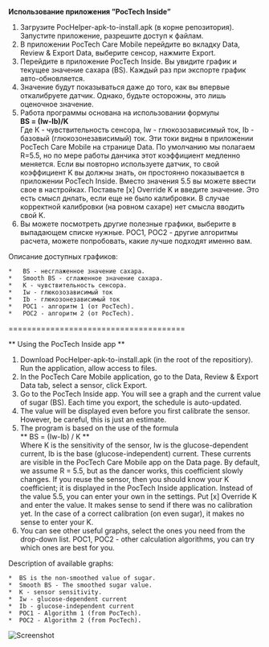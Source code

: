
**Использование приложения ”PocTech Inside”**

1. Загрузите PocHelper-apk-to-install.apk (в корне репозитория). Запустите приложение, разрешите доступ к файлам.
2. В приложении PocTech Care Mobile перейдите во вкладку Data, Review & Export Data, выберите сенсор, нажмите Export.
3. Перейдите в приложение PocTech Inside. Вы увидите график и текущее значение сахара (BS). Каждый раз при экспорте график авто-обновляется.
4. Значение будут показываться даже до того, как вы впервые откалибруете датчик. Однако, будьте осторожны, это лишь оценочное значение. 
5. Работа программы основана на использовании формулы 
\
**BS = (Iw-Ib)/K** 
\
Где К - чувствительность сенсора, Iw - глюкозозависимый ток, Ib - базовый (глюкозонезависимый) ток. Эти токи видны в приложении PocTech Care Mobile на странице Data. По умолчанию мы полагаем R=5.5, но по мере работы данчика этот коэффициент медленно меняется. Если вы повторно используете датчик, то свой коэффициент K вы должны знать, он простоянно показывается в приложении PocTech Inside. Вместо значения 5.5 вы можете ввести свое в настройках. Поставьте [x] Override K и введите значение. Это есть смысл днлать, если еще не было калибровки. В случае корректной калибровки (на ровном сахаре) нет смысла вводить свой K.
6. Вы можете посмотреть другие полезные графики, выберите в выпадающем списке нужные. POC1, POC2 - другие алгоритмы расчета, можете попробовать, какие лучше подходят именно вам.  

Описание доступных графиков: 

    *   BS - несглаженное значение сахара.
    *   Smooth BS - сглаженное значение сахара.
    *   K - чувствительность сенсора.
    *   Iw - глюкозозависимый ток
    *   Ib - глюкозонезависимый ток
    *   POC1 - алгоритм 1 (от PocTech).
    *   POC2 - алгоритм 2 (от PocTech). 
    
======================================
    
** Using the PocTech Inside app **

1. Download PocHelper-apk-to-install.apk (in the root of the repositiory). Run the application, allow access to files.
2. In the PocTech Care Mobile application, go to the Data, Review & Export Data tab, select a sensor, click Export.
3. Go to the PocTech Inside app. You will see a graph and the current value of sugar (BS). Each time you export, the schedule is auto-updated. 
4. The value will be displayed even before you first calibrate the sensor. However, be careful, this is just an estimate.
5. The program is based on the use of the formula
\
** BS = (Iw-Ib) / K **
\
Where K is the sensitivity of the sensor, Iw is the glucose-dependent current, Ib is the base (glucose-independent) current. These currents are visible in the PocTech Care Mobile app on the Data page. By default, we assume R = 5.5, but as the dancer works, this coefficient slowly changes. If you reuse the sensor, then you should know your K coefficient; it is displayed in the PocTech Inside application. Instead of the value 5.5, you can enter your own in the settings. Put [x] Override K and enter the value. It makes sense to send if there was no calibration yet. In the case of a correct calibration (on even sugar), it makes no sense to enter your K.
6. You can see other useful graphs, select the ones you need from the drop-down list. POC1, POC2 - other calculation algorithms, you can try which ones are best for you.

Description of available graphs:

    *  BS is the non-smoothed value of sugar.
    *  Smooth BS - The smoothed sugar value.
    *  K - sensor sensitivity.
    *  Iw - glucose-dependent current
    *  Ib - glucose-independent current
    *  POC1 - Algorithm 1 (from PocTech).
    *  POC2 - Algorithm 2 (from PocTech).
    
![Screenshot](https://bitbucket.org/AndrewShpagin/pochelper/raw/master/images/poc1.jpg)